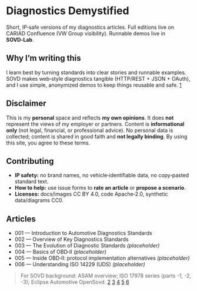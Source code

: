 # Diagnostics Demystified

Short, IP‑safe versions of my diagnostics articles. Full editions live on CARIAD Confluence (VW Group visibility). Runnable demos live in **SOVD‑Lab**.

## Why I’m writing this
I learn best by turning standards into clear stories and runnable examples. SOVD makes web‑style diagnostics tangible (HTTP/REST + JSON + OAuth), and I use simple, anonymized demos to keep things reusable and safe. [1](https://github.com/MauroCerrato/sovd-lab)

## Disclaimer
This is my **personal** space and reflects **my own opinions**. It does **not** represent the views of my employer or partners. Content is **informational only** (not legal, financial, or professional advice). No personal data is collected; content is shared in good faith and **not legally binding**. By using this site, you agree to these terms.

## Contributing
- **IP safety:** no brand names, no vehicle‑identifiable data, no copy‑pasted standard text.  
- **How to help:** use issue forms to **rate an article** or **propose a scenario**.  
- **Licenses:** docs/images CC BY 4.0, code Apache‑2.0, synthetic data/diagrams CC0.

## Articles
- 001 — Introduction to Automotive Diagnostics Standards  
- 002 — Overview of Key Diagnostics Standards  
- 003 — The Evolution of Diagnostic Standards *(placeholder)*  
- 004 — Basics of OBD‑II *(placeholder)*  
- 005 — Inside OBD‑II: protocol implementation alternatives *(placeholder)*  
- 006 — Understanding ISO 14229 (UDS) *(placeholder)*

> For SOVD background: ASAM overview; ISO 17978 series (parts -1, -2, -3); Eclipse Automotive OpenSovd.
> [2](https://www.asam.net/standards/detail/sovd/)
> [3](https://www.iso.org/standard/85133.html)
> [4](https://www.iso.org/standard/86586.html)
> [5](https://www.iso.org/standard/86587.html)
> [6](https://github.com/eclipse-opensovd/)
> 
